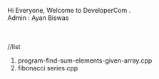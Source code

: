 Hi Everyone, Welcome to DeveloperCom . <br> Admin : Ayan Biswas <br><br><br>

//list
1. program-find-sum-elements-given-array.cpp <br>
2. fibonacci series.cpp <br>
